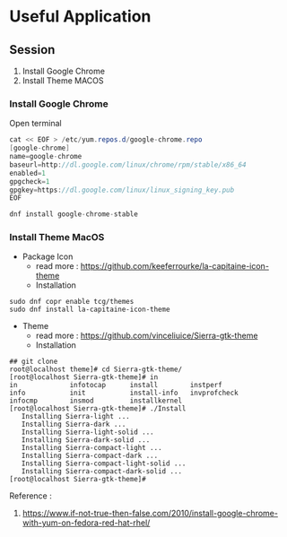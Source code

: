 # Useful Application 
## Session
1. Install Google Chrome
2. Install Theme MACOS

### Install Google Chrome
Open terminal 
```java
cat << EOF > /etc/yum.repos.d/google-chrome.repo
[google-chrome]
name=google-chrome
baseurl=http://dl.google.com/linux/chrome/rpm/stable/x86_64
enabled=1
gpgcheck=1
gpgkey=https://dl.google.com/linux/linux_signing_key.pub
EOF

dnf install google-chrome-stable
```

### Install Theme MacOS
* Package Icon
  * read more : https://github.com/keeferrourke/la-capitaine-icon-theme
  * Installation
```command
sudo dnf copr enable tcg/themes
sudo dnf install la-capitaine-icon-theme
```
  
* Theme 
  * read more : https://github.com/vinceliuice/Sierra-gtk-theme
  * Installation
```command
## git clone 
root@localhost theme]# cd Sierra-gtk-theme/
[root@localhost Sierra-gtk-theme]# in
in             infotocap      install        instperf       
info           init           install-info   invprofcheck   
infocmp        insmod         installkernel  
[root@localhost Sierra-gtk-theme]# ./Install 
   Installing Sierra-light ...
   Installing Sierra-dark ...
   Installing Sierra-light-solid ...
   Installing Sierra-dark-solid ...
   Installing Sierra-compact-light ...
   Installing Sierra-compact-dark ...
   Installing Sierra-compact-light-solid ...
   Installing Sierra-compact-dark-solid ...
[root@localhost Sierra-gtk-theme]# 
```

Reference : 
1. https://www.if-not-true-then-false.com/2010/install-google-chrome-with-yum-on-fedora-red-hat-rhel/
